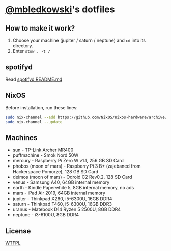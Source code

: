 # [@mbledkowski](https://github.com/mbledkowski)'s dotfiles

## How to make it work?

1. Choose your machine (jupiter / saturn / neptune) and `cd` into its directory.
2. Enter `stow . -t /`

## spotifyd

Read [spotifyd README.md](./global/home/mble/.config/spotifyd/README.md)

## NixOS

Before installation, run these lines:

```sh
sudo nix-channel --add https://github.com/NixOS/nixos-hardware/archive/master.tar.gz nixos-hardware
sudo nix-channel --update
```

## Machines
 - sun - TP-Link Archer MR400
 - puffmachine - Smok Nord 50W 
 - mercury - Raspberry Pi Zero W v1.1, 256 GB SD Card
 - phobos (moon of mars) - Raspberry Pi 3 B+ (zajebaned from Hackerspace Pomorze), 128 GB SD Card
 - deimos (moon of mars) - Odroid C2 Rev0.2, 128 SD Card
 - venus - Samsung A40, 64GB internal memory
 - earth - Kindle Paperwhite 5, 8GB internal memory, no ads
 - mars - iPad Air 2019, 64GB internal memory
 - jupiter - Thinkpad X260, i5-6300U, 16GB DDR4
 - saturn - Thinkpad T460, i5-6300U, 16GB DDR3
 - uranus - Matebook D14 Ryzen 5 2500U, 8GB DDR4 
 - neptune - i3-6100U, 8GB DDR4

## License
[WTFPL](https://spdx.org/licenses/WTFPL)
